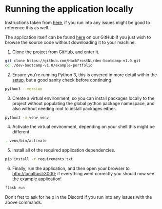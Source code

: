# Running the application locally

Instructions taken from [here](https://flask.palletsprojects.com/en/2.0.x/installation/), if you run into any issues might be good to reference this as well.

The application itself can be found [here](https://github.com/HackFrostNL/dev-bootcamp-v1.0/tree/main/example-portfolio) on our GitHub if you just wish to browse the source code without downloading it to your machine.

1. Clone the project from GitHub, and enter it.

```sh
git clone https://github.com/HackFrostNL/dev-bootcamp-v1.0.git
cd ./dev-bootcamp-v1.0/example-portfolio
```

2. Ensure you're running Python 3, this is covered in more detail within the [setup](../setup/overview.md), but a good sanity check before continuing.

```sh
python3 --version
```

3. Create a virtual environment, so you can install packages locally to the project without populating the global python package namespace, and also without needing root to install packages either.

```sh
python3 -m venv venv
```

4. Activate the virtual environment, depending on your shell this might be different.

```sh
. venv/bin/activate
```

5. Install all of the required application dependencies.

```sh
pip install -r requirements.txt
```

6. Finally, run the application, and then open your browser to [http://localhost:3000](http://localhost:3000); if everything went correctly you should now see the example application!

```sh
flask run
```

Don't fret to ask for help in the Discord if you run into any issues with the above commands.
